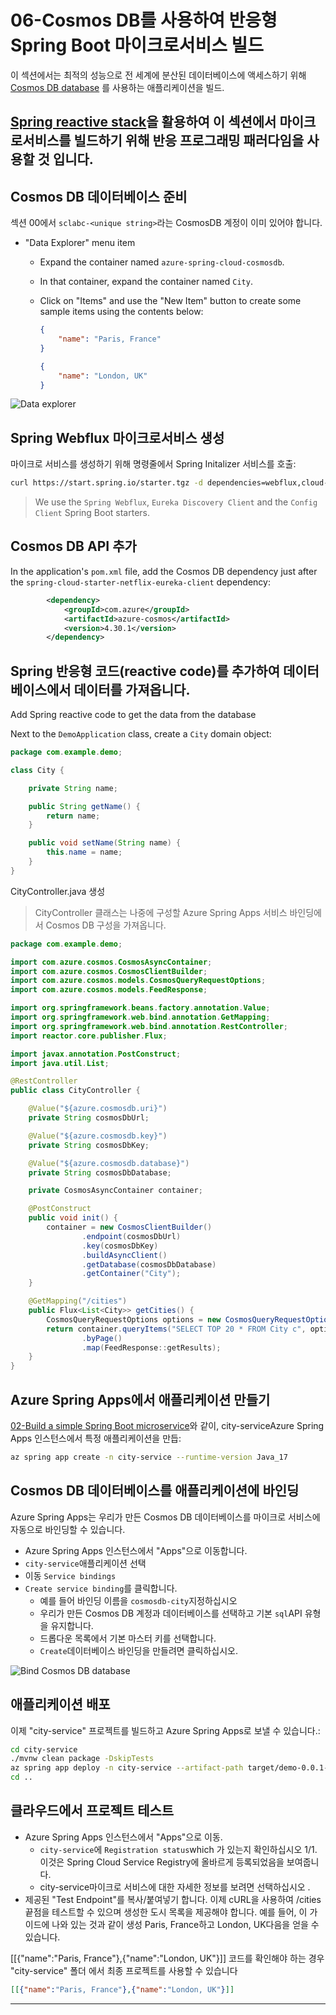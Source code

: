 # 06-Cosmos DB를 사용하여 반응형 Spring Boot 마이크로서비스 빌드

이 섹션에서는 최적의 성능으로 전 세계에 분산된 데이터베이스에 액세스하기 위해 [Cosmos DB database](https://docs.microsoft.com/en-us/azure/cosmos-db/?WT.mc_id=azurespringcloud-github-judubois) 를 사용하는 애플리케이션을 빌드.

[Spring reactive stack](https://docs.spring.io/spring/docs/current/spring-framework-reference/web-reactive.html)을 활용하여 이 섹션에서 마이크로서비스를 빌드하기 위해 반응 프로그래밍 패러다임을 사용할 것 입니다.
---

## Cosmos DB 데이터베이스 준비

섹션 00에서 `sclabc-<unique string>`라는 CosmosDB 계정이 이미 있어야 합니다.

- "Data Explorer" menu item
  - Expand the container named `azure-spring-cloud-cosmosdb`.
  - In that container, expand the container named `City`.
  - Click on "Items" and use the "New Item" button to create some sample items using the contents below:

    ```json
    {
        "name": "Paris, France"
    }
    ```

    ```json
    {
        "name": "London, UK"
    }
    ```

![Data explorer](images/6-02-data-explorer.png)

## Spring Webflux 마이크로서비스 생성

마이크로 서비스를 생성하기 위해 명령줄에서 Spring Initalizer 서비스를 호출:

```bash
curl https://start.spring.io/starter.tgz -d dependencies=webflux,cloud-eureka,cloud-config-client -d baseDir=city-service -d bootVersion=2.7.0 -d javaVersion=17 | tar -xzvf -
```

> We use the `Spring Webflux`, `Eureka Discovery Client` and the `Config Client` Spring Boot starters.

## Cosmos DB API 추가

In the application's `pom.xml` file, add the Cosmos DB dependency just after the `spring-cloud-starter-netflix-eureka-client` dependency:

```xml
        <dependency>
            <groupId>com.azure</groupId>
            <artifactId>azure-cosmos</artifactId>
            <version>4.30.1</version>
        </dependency>
```

## Spring 반응형 코드(reactive code)를 추가하여 데이터베이스에서 데이터를 가져옵니다.
Add Spring reactive code to get the data from the database

Next to the `DemoApplication` class, create a `City` domain object:

```java
package com.example.demo;

class City {

    private String name;

    public String getName() {
        return name;
    }

    public void setName(String name) {
        this.name = name;
    }
}
```

CityController.java 생성

> CityController 클래스는 나중에 구성할 Azure Spring Apps 서비스 바인딩에서 Cosmos DB 구성을 가져옵니다.

```java
package com.example.demo;

import com.azure.cosmos.CosmosAsyncContainer;
import com.azure.cosmos.CosmosClientBuilder;
import com.azure.cosmos.models.CosmosQueryRequestOptions;
import com.azure.cosmos.models.FeedResponse;

import org.springframework.beans.factory.annotation.Value;
import org.springframework.web.bind.annotation.GetMapping;
import org.springframework.web.bind.annotation.RestController;
import reactor.core.publisher.Flux;

import javax.annotation.PostConstruct;
import java.util.List;

@RestController
public class CityController {

    @Value("${azure.cosmosdb.uri}")
    private String cosmosDbUrl;

    @Value("${azure.cosmosdb.key}")
    private String cosmosDbKey;

    @Value("${azure.cosmosdb.database}")
    private String cosmosDbDatabase;

    private CosmosAsyncContainer container;

    @PostConstruct
    public void init() {
        container = new CosmosClientBuilder()
                .endpoint(cosmosDbUrl)
                .key(cosmosDbKey)
                .buildAsyncClient()
                .getDatabase(cosmosDbDatabase)
                .getContainer("City");
    }

    @GetMapping("/cities")
    public Flux<List<City>> getCities() {
        CosmosQueryRequestOptions options = new CosmosQueryRequestOptions();
        return container.queryItems("SELECT TOP 20 * FROM City c", options, City.class)
                .byPage()
                .map(FeedResponse::getResults);
    }
}
```

## Azure Spring Apps에서 애플리케이션 만들기

[02-Build a simple Spring Boot microservice](./02-build-a-simple-spring-boot-microservice.md)와 같이, city-serviceAzure Spring Apps 인스턴스에서 특정 애플리케이션을 만듭:

```bash
az spring app create -n city-service --runtime-version Java_17
```

## Cosmos DB 데이터베이스를 애플리케이션에 바인딩

Azure Spring Apps는 우리가 만든 Cosmos DB 데이터베이스를 마이크로 서비스에 자동으로 바인딩할 수 있습니다.

- Azure Spring Apps 인스턴스에서 "Apps"으로 이동합니다.
- `city-service`애플리케이션 선택
- 이동 `Service bindings`
- `Create service binding`를 클릭합니다.
  - 예를 들어 바인딩 이름을 `cosmosdb-city`지정하십시오
  - 우리가 만든 Cosmos DB 계정과 데이터베이스를 선택하고 기본 `sql`API 유형 을 유지합니다.
  - 드롭다운 목록에서 기본 마스터 키를 선택합니다.
  - `Create`데이터베이스 바인딩을 만들려면 클릭하십시오.

![Bind Cosmos DB database](images/6-03-bind-service-cosmosdb.png)

## 애플리케이션 배포

이제 "city-service" 프로젝트를 빌드하고 Azure Spring Apps로 보낼 수 있습니다.:

```bash
cd city-service
./mvnw clean package -DskipTests
az spring app deploy -n city-service --artifact-path target/demo-0.0.1-SNAPSHOT.jar
cd ..
```

## 클라우드에서 프로젝트 테스트

- Azure Spring Apps 인스턴스에서 "Apps"으로 이동.
  - `city-service`에 `Registration status`which 가 있는지 확인하십시오 1/1. 이것은 Spring Cloud Service Registry에 올바르게 등록되었음을 보여줍니다.
  - city-service마이크로 서비스에 대한 자세한 정보를 보려면 선택하십시오 .
- 제공된 "Test Endpoint"를 복사/붙여넣기 합니다.
이제 cURL을 사용하여 /cities끝점을 테스트할 수 있으며 생성한 도시 목록을 제공해야 합니다. 예를 들어, 이 가이드에 나와 있는 것과 같이 생성 Paris, France하고 London, UK다음을 얻을 수 있습니다.

[[{"name":"Paris, France"},{"name":"London, UK"}]]
코드를 확인해야 하는 경우 "city-service" 폴더 에서 최종 프로젝트를 사용할 수 있습니다


```json
[[{"name":"Paris, France"},{"name":"London, UK"}]]
```

---
